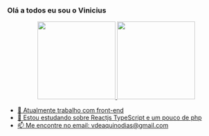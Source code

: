 ### Olá a todos eu sou o Vinicius

<div align="center">
  <a href="https://github.com/viniciusaquinodias">
  <img height="180em" src="https://github-readme-stats.vercel.app/api?username=viniciusaquinodias&show_icons=true&theme=dark&include_all_commits=true&count_private=true"/>
  <img height="180em" src="https://github-readme-stats.vercel.app/api/top-langs/?username=viniciusaquinodias&layout=compact&langs_count=7&theme=dark"/>
</div>

- 🔭 Atualmente trabalho com front-end
- 🌱 Estou estudando sobre Reactjs TypeScript e um pouco de php
- 📫 Me encontre no email: vdeaquinodias@gmail.com
